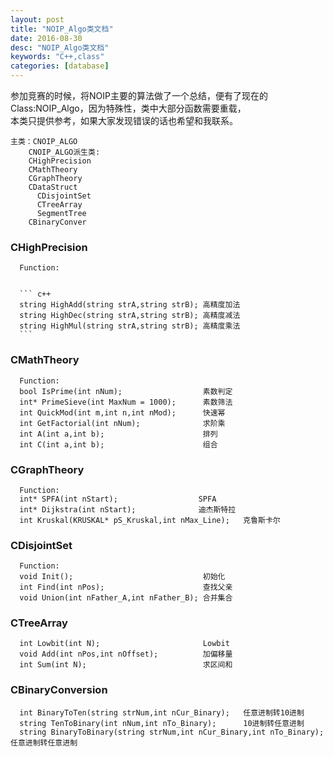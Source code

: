 ```yaml
---
layout: post
title: "NOIP_Algo类文档"
date: 2016-08-30
desc: "NOIP_Algo类文档"
keywords: "C++,class"
categories: [database]
---
```


参加竞赛的时候，将NOIP主要的算法做了一个总结，便有了现在的Class:NOIP_Algo，因为特殊性，类中大部分函数需要重载，  
本类只提供参考，如果大家发现错误的话也希望和我联系。

```
主类：CNOIP_ALGO
    CNOIP_ALGO派生类:
    CHighPrecision
    CMathTheory
    CGraphTheory
    CDataStruct
      CDisjointSet
      CTreeArray
      SegmentTree
    CBinaryConver
```

### CHighPrecision
      Function:
      
      
      ``` c++
      string HighAdd(string strA,string strB); 高精度加法
      string HighDec(string strA,string strB); 高精度减法
      string HighMul(string strA,string strB); 高精度乘法
      ```
      
      
### CMathTheory
      Function:
      bool IsPrime(int nNum);                  素数判定
      int* PrimeSieve(int MaxNum = 1000);      素数筛法
      int QuickMod(int m,int n,int nMod);      快速幂
      int GetFactorial(int nNum);              求阶乘
      int A(int a,int b);                      排列
      int C(int a,int b);                      组合
          
### CGraphTheory
      Function:
      int* SPFA(int nStart);                  SPFA
      int* Dijkstra(int nStart);              迪杰斯特拉
      int Kruskal(KRUSKAL* pS_Kruskal,int nMax_Line);   克鲁斯卡尔
          
### CDisjointSet
      Function:
      void Init();                             初始化
      int Find(int nPos);                      查找父亲
      void Union(int nFather_A,int nFather_B); 合并集合
          
### CTreeArray
      int Lowbit(int N);                       Lowbit
      void Add(int nPos,int nOffset);          加偏移量
      int Sum(int N);                          求区间和
          
### CBinaryConversion
      int BinaryToTen(string strNum,int nCur_Binary);   任意进制转10进制
      string TenToBinary(int nNum,int nTo_Binary);      10进制转任意进制
      string BinaryToBinary(string strNum,int nCur_Binary,int nTo_Binary); 任意进制转任意进制
